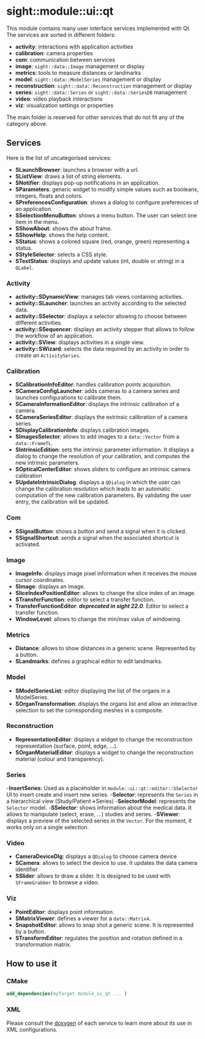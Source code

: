 # sight::module::ui::qt

This module contains many user interface services implemented with Qt. The services are sorted in different folders:
- **activity**: interactions with application activities
- **calibration**: camera properties
- **com**: communication between services
- **image**: `sight::data::Image` management or display
- **metrics**: tools to measure distances or landmarks 
- **model**: `sight::data::ModelSeries` management or display
- **reconstruction**: `sight::data::Reconstruction` management or display 
- **series**: `sight::data::Series` or `sight::data::SeriesDB` management
- **video**: video playback interactions
- **viz**: visualization settings or properties

The main folder is reserved for other services that do not fit any of the category above.

## Services

Here is the list of uncategorised services:

- **SLaunchBrowser**: launches a browser with a url.
- **SListView**: draws a list of string elements.
- **SNotifier**: displays pop-up notifications in an application.
- **SParameters**: generic widget to modify simple values such as booleans, integers, floats and colors.
- **SPreferencesConfiguration**: shows a dialog to configure preferences of an application.
- **SSelectionMenuButton**: shows a menu button. The user can select one item in the menu.
- **SShowAbout**: shows the about frame.
- **SShowHelp**: shows the help content.
- **SStatus**: shows a colored square (red, orange, green) representing a status.
- **SStyleSelector**: selects a CSS style.
- **STextStatus**: displays and update values (int, double or string) in a `QLabel`.

### Activity

- **activity::SDynamicView**: manages tab views containing activities.
- **activity::SLauncher**: launches an activity according to the selected data.
- **activity::SSelector**: displays a selector allowing to choose between different activities.
- **activity::SSequencer**: displays an activity stepper that allows to follow the workflow of an application.
- **activity::SView**: displays activities in a single view.
- **activity::SWizard**: selects the data required by an activity in order to create an `ActivitySeries`.

### Calibration

- **SCalibrationInfoEditor**: handles calibration points acquisition.
- **SCameraConfigLauncher**: adds cameras to a camera series and launches configurations to calibrate them.
- **SCameraInformationEditor**: displays the intrinsic calibration of a camera.
- **SCameraSeriesEditor**: displays the extrinsic calibration of a camera series.
- **SDisplayCalibrationInfo**: displays calibration images.
- **SImagesSelector**: allows to add images to a `data::Vector` from a `data::FrameTL`.
- **SIntrinsicEdition**: sets the intrinsic parameter information. It displays a dialog to change the resolution of your calibration, and computes the new intrinsic parameters.
- **SOpticalCenterEditor**: shows sliders to configure an intrinsic camera calibration
- **SUpdateIntrinsicDialog**: displays a `QDialog` in which the user can change the calibration resolution which leads to an automatic computation of the new calibration parameters. By validating the user entry, the calibration will be updated.


### Com

- **SSignalButton**: shows a button and send a signal when it is clicked.
- **SSignalShortcut**: sends a signal when the associated shortcut is activated.

### Image

- **ImageInfo**: displays image pixel information when it receives the mouse cursor coordinates.
- **SImage**: displays an image.
- **SliceIndexPositionEditor**: allows to change the slice index of an image.
- **STransferFunction**: editor to select a transfer function.
- **TransferFunctionEditor**: ***deprecated in sight 22.0***. Editor to select a transfer function.
- **WindowLevel**: allows to change the min/max value of windowing.

### Metrics

- **Distance**: allows to show distances in a generic scene. Represented by a button.
- **SLandmarks**: defines a graphical editor to edit landmarks.

### Model

- **SModelSeriesList**: editor displaying the list of the organs in a ModelSeries.
- **SOrganTransformation**: displays the organs list and allow an interactive selection to set the corresponding meshes in a composite.

### Reconstruction

- **RepresentationEditor**: displays a widget to change the reconstruction representation (surface, point, edge, ...).
- **SOrganMaterialEditor**: displays a widget to change the reconstruction material (colour and transparency).

### Series

-**InsertSeries**: Used as a placeholder in `module::ui::qt::editor::SSelector` UI to insert create and insert new series.
-**Selector**: represents the `Series` in a hierarchical view (Study/Patient->Series)
-**SelectorModel**: represents the 	`Selector` model.
-**SSelector**: shows information about the medical data. It allows to manipulate (select, erase, ...) studies and series.
-**SViewer**: displays a preview of the selected series in the `Vector`. For the moment, it works only on a single selection.

### Video

- **CameraDeviceDlg**: displays a `QDialog` to choose camera device
- **SCamera**: allows to select the device to use. It updates the data camera identifier
- **SSlider**: allows to draw a slider. It is designed to be used with `SFrameGrabber` to browse a video.


### Viz

- **PointEditor**: displays point information.
- **SMatrixViewer**: defines a viewer for a `data::Matrix4`.
- **SnapshotEditor**: allows to snap shot a generic scene. It is represented by a button.
- **STransformEditor**: regulates the position and rotation defined in a transformation matrix.




## How to use it

### CMake

```cmake
add_dependencies(myTarget module_ui_qt ... )
```

### XML

Please consult the [doxygen](https://sight.pages.ircad.fr/sight) of each service to learn more about its use in XML configurations.